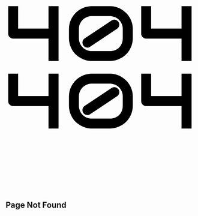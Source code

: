 <!DOCTYPE html>
<html lang="en">
<head>
 <style>
@import url('https://fonts.googleapis.com/css?family=Audiowide&display=swap');

html,
body{
  margin: 0px;
  overflow: hidden;
}

div{
  position: absolute;
  top: 0%;
  left: 0%;
  height: 100%;
  width: 100%;
  margin: 0px;
  background: radial-gradient(circle, #240015 0%, #12000b 100%);
  overflow: hidden;
}

.wrap{
  position: absolute;
  left: 50%;
  top: 50%;
  transform: translate(-50%, -50%);
}

h2{
  position: absolute;
  top: 50%;
  left: 50%;
  margin-top: 150px;
  font-size: 32px;
  text-transform: uppercase;
  transform: translate(-50%, -50%);
  display: block;
  color: #12000a;
  font-weight: 300;
  font-family: Audiowide;
  text-shadow: 0px 0px 4px #12000a;
  animation: fadeInText 3s ease-in 3.5s forwards, flicker4 5s linear 7.5s infinite, hueRotate 6s ease-in-out 3s infinite;
}

#svgWrap_1,
#svgWrap_2{
  position: absolute;
  height: auto;
  width: 600px;
  max-width: 100%;
  top: 50%;
  left: 50%;
  transform: translate(-50%, -50%);
}

#svgWrap_1,
#svgWrap_2,
div{
  animation: hueRotate 6s ease-in-out 3s infinite;
}

#id1_1,
#id2_1,
#id3_1{
  stroke: #ff005d;
  stroke-width: 3px;
  fill: transparent;
  filter: url(#glow);
}

#id1_2,
#id2_2,
#id3_2{
  stroke: #12000a;
  stroke-width: 3px;
  fill: transparent;
  filter: url(#glow);
}

#id3_1{
  stroke-dasharray: 940px;
  stroke-dashoffset: -940px;
  animation: drawLine3 2.5s ease-in-out 0s forwards, flicker3 4s linear 4s infinite;
}

#id2_1{
  stroke-dasharray: 735px;
  stroke-dashoffset: -735px;
  animation: drawLine2 2.5s ease-in-out 0.5s forwards, flicker2 4s linear 4.5s infinite;
}

#id1_1{
  stroke-dasharray: 940px;
  stroke-dashoffset: -940px;
  animation: drawLine1 2.5s ease-in-out 1s forwards, flicker1 4s linear 5s infinite;
}

@keyframes drawLine1 {
  0%  {stroke-dashoffset: -940px;}
  100%{stroke-dashoffset: 0px;}
}

@keyframes drawLine2 {
  0%  {stroke-dashoffset: -735px;}
  100%{stroke-dashoffset: 0px;}
}

@keyframes drawLine3 {
  0%  {stroke-dashoffset: -940px;}
  100%{stroke-dashoffset: 0px;}
}

@keyframes flicker1{
  0%  {stroke: #ff005d;}
  1%  {stroke: transparent;}
  3%  {stroke: transparent;}
  4%  {stroke: #ff005d;}
  6%  {stroke: #ff005d;}
  7%  {stroke: transparent;}
  13% {stroke: transparent;}
  14% {stroke: #ff005d;}
  100%{stroke: #ff005d;}
}

@keyframes flicker2{
  0%  {stroke: #ff005d;}
  50% {stroke: #ff005d;}
  51% {stroke: transparent;}
  61% {stroke: transparent;}
  62% {stroke: #ff005d;}
  100%{stroke: #ff005d;}
}

@keyframes flicker3{
  0%  {stroke: #ff005d;}
  1%  {stroke: transparent;}
  10% {stroke: transparent;}
  11% {stroke: #ff005d;}
  40% {stroke: #ff005d;}
  41% {stroke: transparent;}
  45% {stroke: transparent;}
  46% {stroke: #ff005d;}
  100%{stroke: #ff005d;}
}

@keyframes flicker4{
  0%  {color: #ff005d;text-shadow:0px 0px 4px #ff005d;}
  30% {color: #ff005d;text-shadow:0px 0px 4px #ff005d;}
  31% {color: #12000a;text-shadow:0px 0px 4px #12000a;}
  32% {color: #ff005d;text-shadow:0px 0px 4px #ff005d;}
  36% {color: #ff005d;text-shadow:0px 0px 4px #ff005d;}
  37% {color: #12000a;text-shadow:0px 0px 4px #12000a;}
  41% {color: #12000a;text-shadow:0px 0px 4px #12000a;}
  42% {color: #ff005d;text-shadow:0px 0px 4px #ff005d;}
  85% {color: #ff005d;text-shadow:0px 0px 4px #ff005d;}
  86% {color: #12000a;text-shadow:0px 0px 4px #12000a;}
  95% {color: #12000a;text-shadow:0px 0px 4px #12000a;}
  96% {color: #ff005d;text-shadow:0px 0px 4px #ff005d;}
  100%{color: #ff005d;text-shadow:0px 0px 4px #ff005d;}
}

@keyframes fadeInText{
  1%  {color: #12000a;text-shadow:0px 0px 4px #12000a;}
  70% {color: #ff005d;text-shadow:0px 0px 14px #ff005d;}
  100%{color: #ff005d;text-shadow:0px 0px 4px #ff005d;}
}

@keyframes hueRotate{
  0%  {
    filter: hue-rotate(0deg);
  }
  50%  {
    filter: hue-rotate(-120deg);
  }
  100%  {
    filter: hue-rotate(0deg);
  }
}
  </style>
</head>
<svg id="svgWrap_2" xmlns="http://www.w3.org/2000/svg" x="0px" y="0px" viewBox="0 0 700 250">
  <g>
    <path id="id3_2" d="M195.7 232.67h-37.1V149.7H27.76c-2.64 0-5.1-.5-7.36-1.49-2.27-.99-4.23-2.31-5.88-3.96-1.65-1.65-2.95-3.61-3.89-5.88s-1.42-4.67-1.42-7.22V29.62h36.82v82.98H158.6V29.62h37.1v203.05z"/>
    <path id="id2_2" d="M470.69 147.71c0 8.31-1.06 16.17-3.19 23.58-2.12 7.41-5.12 14.28-8.99 20.6-3.87 6.33-8.45 11.99-13.74 16.99-5.29 5-11.07 9.28-17.35 12.81a85.146 85.146 0 0 1-20.04 8.14 83.637 83.637 0 0 1-21.67 2.83H319.3c-7.46 0-14.73-.94-21.81-2.83-7.08-1.89-13.76-4.6-20.04-8.14a88.292 88.292 0 0 1-17.35-12.81c-5.29-5-9.84-10.67-13.66-16.99-3.82-6.32-6.8-13.19-8.92-20.6-2.12-7.41-3.19-15.27-3.19-23.58v-33.13c0-12.46 2.34-23.88 7.01-34.27 4.67-10.38 10.92-19.33 18.76-26.83 7.83-7.5 16.87-13.36 27.12-17.56 10.24-4.2 20.93-6.3 32.07-6.3h66.41c7.36 0 14.58.94 21.67 2.83 7.08 1.89 13.76 4.6 20.04 8.14a88.292 88.292 0 0 1 17.35 12.81c5.29 5 9.86 10.67 13.74 16.99 3.87 6.33 6.87 13.19 8.99 20.6 2.13 7.41 3.19 15.27 3.19 23.58v33.14zm-37.1-33.13c0-7.27-1.32-13.88-3.96-19.82-2.64-5.95-6.16-11.04-10.55-15.29-4.39-4.25-9.46-7.5-15.22-9.77-5.76-2.27-11.8-3.35-18.13-3.26h-66.41c-6.14-.09-12.11.97-17.91 3.19-5.81 2.22-10.95 5.43-15.44 9.63-4.48 4.2-8.07 9.3-10.76 15.29-2.69 6-4.04 12.67-4.04 20.04v33.13c0 7.36 1.32 14.02 3.96 19.97 2.64 5.95 6.18 11.02 10.62 15.22 4.44 4.2 9.56 7.43 15.36 9.7 5.8 2.27 11.87 3.35 18.2 3.26h66.41c7.27 0 13.85-1.2 19.75-3.61s10.93-5.73 15.08-9.98 7.36-9.32 9.63-15.22c2.27-5.9 3.4-12.34 3.4-19.33v-33.15zm-16-26.91a17.89 17.89 0 0 1 2.83 6.73c.47 2.41.47 4.77 0 7.08-.47 2.31-1.39 4.48-2.76 6.51-1.37 2.03-3.14 3.75-5.31 5.17l-99.4 66.41c-1.61 1.23-3.26 2.08-4.96 2.55-1.7.47-3.45.71-5.24.71-3.02 0-5.9-.71-8.64-2.12-2.74-1.42-4.96-3.44-6.66-6.09a17.89 17.89 0 0 1-2.83-6.73c-.47-2.41-.5-4.77-.07-7.08.43-2.31 1.3-4.48 2.62-6.51 1.32-2.03 3.07-3.75 5.24-5.17l99.69-66.41a17.89 17.89 0 0 1 6.73-2.83c2.41-.47 4.77-.47 7.08 0 2.31.47 4.48 1.37 6.51 2.69 2.03 1.32 3.75 3.02 5.17 5.09z"/>
    <path id="id1_2" d="M688.33 232.67h-37.1V149.7H520.39c-2.64 0-5.1-.5-7.36-1.49-2.27-.99-4.23-2.31-5.88-3.96-1.65-1.65-2.95-3.61-3.89-5.88s-1.42-4.67-1.42-7.22V29.62h36.82v82.98h112.57V29.62h37.1v203.05z"/>
  </g>
</svg>
<svg id="svgWrap_1" xmlns="http://www.w3.org/2000/svg" x="0px" y="0px" viewBox="0 0 700 250">
  <g>
    <path id="id3_1" d="M195.7 232.67h-37.1V149.7H27.76c-2.64 0-5.1-.5-7.36-1.49-2.27-.99-4.23-2.31-5.88-3.96-1.65-1.65-2.95-3.61-3.89-5.88s-1.42-4.67-1.42-7.22V29.62h36.82v82.98H158.6V29.62h37.1v203.05z"/>
    <path id="id2_1" d="M470.69 147.71c0 8.31-1.06 16.17-3.19 23.58-2.12 7.41-5.12 14.28-8.99 20.6-3.87 6.33-8.45 11.99-13.74 16.99-5.29 5-11.07 9.28-17.35 12.81a85.146 85.146 0 0 1-20.04 8.14 83.637 83.637 0 0 1-21.67 2.83H319.3c-7.46 0-14.73-.94-21.81-2.83-7.08-1.89-13.76-4.6-20.04-8.14a88.292 88.292 0 0 1-17.35-12.81c-5.29-5-9.84-10.67-13.66-16.99-3.82-6.32-6.8-13.19-8.92-20.6-2.12-7.41-3.19-15.27-3.19-23.58v-33.13c0-12.46 2.34-23.88 7.01-34.27 4.67-10.38 10.92-19.33 18.76-26.83 7.83-7.5 16.87-13.36 27.12-17.56 10.24-4.2 20.93-6.3 32.07-6.3h66.41c7.36 0 14.58.94 21.67 2.83 7.08 1.89 13.76 4.6 20.04 8.14a88.292 88.292 0 0 1 17.35 12.81c5.29 5 9.86 10.67 13.74 16.99 3.87 6.33 6.87 13.19 8.99 20.6 2.13 7.41 3.19 15.27 3.19 23.58v33.14zm-37.1-33.13c0-7.27-1.32-13.88-3.96-19.82-2.64-5.95-6.16-11.04-10.55-15.29-4.39-4.25-9.46-7.5-15.22-9.77-5.76-2.27-11.8-3.35-18.13-3.26h-66.41c-6.14-.09-12.11.97-17.91 3.19-5.81 2.22-10.95 5.43-15.44 9.63-4.48 4.2-8.07 9.3-10.76 15.29-2.69 6-4.04 12.67-4.04 20.04v33.13c0 7.36 1.32 14.02 3.96 19.97 2.64 5.95 6.18 11.02 10.62 15.22 4.44 4.2 9.56 7.43 15.36 9.7 5.8 2.27 11.87 3.35 18.2 3.26h66.41c7.27 0 13.85-1.2 19.75-3.61s10.93-5.73 15.08-9.98 7.36-9.32 9.63-15.22c2.27-5.9 3.4-12.34 3.4-19.33v-33.15zm-16-26.91a17.89 17.89 0 0 1 2.83 6.73c.47 2.41.47 4.77 0 7.08-.47 2.31-1.39 4.48-2.76 6.51-1.37 2.03-3.14 3.75-5.31 5.17l-99.4 66.41c-1.61 1.23-3.26 2.08-4.96 2.55-1.7.47-3.45.71-5.24.71-3.02 0-5.9-.71-8.64-2.12-2.74-1.42-4.96-3.44-6.66-6.09a17.89 17.89 0 0 1-2.83-6.73c-.47-2.41-.5-4.77-.07-7.08.43-2.31 1.3-4.48 2.62-6.51 1.32-2.03 3.07-3.75 5.24-5.17l99.69-66.41a17.89 17.89 0 0 1 6.73-2.83c2.41-.47 4.77-.47 7.08 0 2.31.47 4.48 1.37 6.51 2.69 2.03 1.32 3.75 3.02 5.17 5.09z"/>
    <path id="id1_1" d="M688.33 232.67h-37.1V149.7H520.39c-2.64 0-5.1-.5-7.36-1.49-2.27-.99-4.23-2.31-5.88-3.96-1.65-1.65-2.95-3.61-3.89-5.88s-1.42-4.67-1.42-7.22V29.62h36.82v82.98h112.57V29.62h37.1v203.05z"/>
  </g>
</svg>

<svg>
  <defs>
    <filter id="glow">
      <fegaussianblur class="blur" result="coloredBlur" stddeviation="4"></fegaussianblur>
      <femerge>
        <femergenode in="coloredBlur"></femergenode>
        <femergenode in="SourceGraphic"></femergenode>
      </femerge>
    </filter>
  </defs>
</svg>

<h2>Page Not Found</h2>
</html>
